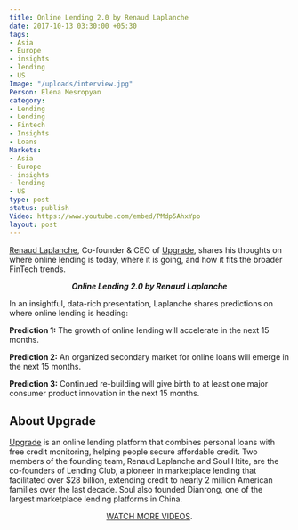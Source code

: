 ```yaml
---
title: Online Lending 2.0 by Renaud Laplanche
date: 2017-10-13 03:30:00 +05:30
tags:
- Asia
- Europe
- insights
- lending
- US
Image: "/uploads/interview.jpg"
Person: Elena Mesropyan
category:
- Lending
- Lending
- Fintech
- Insights
- Loans
Markets:
- Asia
- Europe
- insights
- lending
- US
type: post
status: publish
Video: https://www.youtube.com/embed/PMdp5AhxYpo
layout: post
---
```


<p><a href="https://www.linkedin.com/in/renaudlaplanche/">Renaud Laplanche</a>, Co-founder &amp; CEO of <a href="https://medici.letstalkpayments.com/companies/upgrade">Upgrade</a>, shares his thoughts on where online lending is today, where it is going, and how it fits the broader FinTech trends.</p>
<div align="center"></div>
<p style="text-align: center;"><strong><i>Online Lending 2.0 by Renaud Laplanche</i></strong></p>
<p>In an insightful, data-rich presentation, Laplanche shares predictions on where online lending is heading: </p>
<p><b>Prediction 1:</b> The growth of online lending will accelerate in the next 15 months. </p>
<p><b>Prediction 2:</b> An organized secondary market for online loans will emerge in the next 15 months. </p>
<p><b>Prediction 3:</b> Continued re-building will give birth to at least one major consumer product innovation in the next 15 months. </p>
<h2>About Upgrade</h2>
<p><a href="https://medici.letstalkpayments.com/companies/upgrade">Upgrade</a> is an online lending platform that combines personal loans with free credit monitoring, helping people secure affordable credit. Two members of the founding team, Renaud Laplanche and Soul Htite, are the co-founders of Lending Club, a pioneer in marketplace lending that facilitated over $28 billion, extending credit to nearly 2 million American families over the last decade. Soul also founded Dianrong, one of the largest marketplace lending platforms in China.</p>
<p style="text-align: center;"><a href="https://letstalkpayments.com/?s=%28video%29">WATCH MORE VIDEOS</a>.</p>
